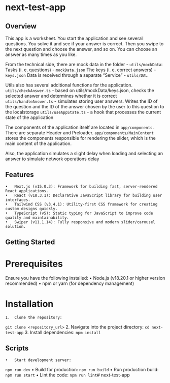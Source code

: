 # next-test-app

## Overview

This app is a worksheet. You start the application and see several questions. You solve it and see if your answer is correct. Then you swipe to the next question and choose the answer, and so on. You can choose an answer as many times as you like.


From the technical side, there are mock data in the folder -
`utils/mockData`:
Tasks (i. e. questions) - `mockData.json`
The keys (i. e. correct answers) - `keys.json`
Data is received through a separate “Service” - `utils/DAL`

Utils also has several additional functions for the application.
`utils/checkAnswer.ts` - based on utils/mockData/keys.json, checks the selected answer and determines whether it is correct
`utils/handleAnswer.ts` - simulates storing user answers. Writes the ID of the question and the ID of the answer chosen by the user to this question to the localstorage
`utils/useAppState.ts` - a hook that processes the current state of the application

The components of the application itself are located in `app/components`. There are separate Header and Preloader. 
`app/components/MainContent` stores the components responsible for rendering the slider, which is the main content of the application. 

Also, the application simulates a slight delay when loading and selecting an answer to simulate network operations delay



## Features
	•	Next.js (v15.0.3): Framework for building fast, server-rendered React applications.
	•	React (v18.3.1): Declarative JavaScript library for building user interfaces.
	•	Tailwind CSS (v3.4.1): Utility-first CSS framework for creating custom designs quickly.
	•	TypeScript (v5): Static typing for JavaScript to improve code quality and maintainability.
	•	Swiper (v11.1.14): Fully responsive and modern slider/carousel solution.


## Getting Started

# Prerequisites
Ensure you have the following installed:
	•	Node.js (v18.20.1 or higher version recommended)
	•	npm or yarn (for dependency management)
# Installation
	1.	Clone the repository:
`git clone <repository_url>`
	2.	Navigate into the project directory:
`cd next-test-app`
	3.	Install dependencies:
`npm install`

## Scripts
	•	Start development server:
`npm run dev`
	•	Build for production:
`npm run build`
	•	Run production build:
`npm run start`
	•	Lint the code:
`npm run lint`# next-test-app
